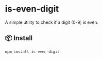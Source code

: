 # is-even-digit

A simple utility to check if a digit (0-9) is even.

## 📦 Install

```bash
npm install is-even-digit
